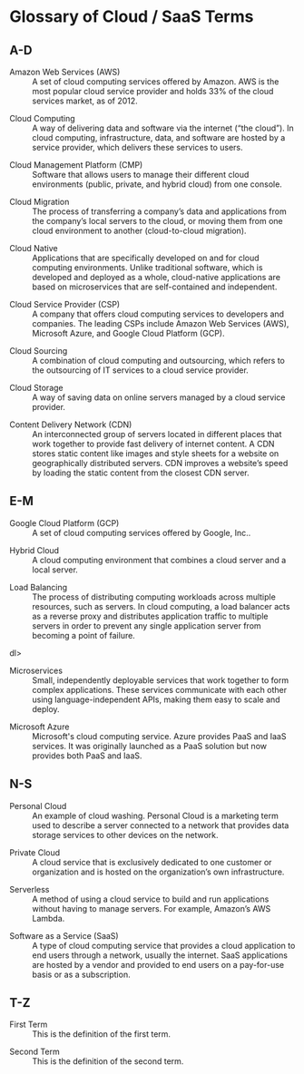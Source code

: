 # Glossary of Cloud / SaaS Terms

## A-D

<dl>
   <dt>Amazon Web Services (AWS)</dt>
   <dd>	A set of cloud computing services offered by Amazon. AWS is the most popular cloud service provider and holds 33% of the cloud services market, as of 2012.
	</dd>
</dl>

<dl>
   <dt>Cloud Computing</dt>
   <dd>	A way of delivering data and software via the internet (“the cloud”). In cloud computing, infrastructure, data, and software are hosted by a service provider, which delivers these services to users.
	</dd>
</dl>

<dl>
  <dt>Cloud Management Platform (CMP)</dt>
  <dd>Software that allows users to manage their different cloud environments (public, private, and hybrid cloud) from one console.</dd>
</dl>

<dl>
  <dt>Cloud Migration</dt>
  <dd>The process of transferring a company’s data and applications from the company’s local servers to the cloud, or moving them from one cloud environment to another (cloud-to-cloud migration).</dd>
</dl>

<dl>
  <dt>Cloud Native</dt>
  <dd>Applications that are specifically developed on and for cloud computing environments. Unlike traditional software, which is developed and deployed as a whole, cloud-native applications are based on microservices that are self-contained and independent.</dd>
</dl>

<dl>
  <dt>Cloud Service Provider (CSP)</dt>
  <dd>A company that offers cloud computing services to developers and companies. The leading CSPs include Amazon Web Services (AWS), Microsoft Azure, and Google Cloud Platform (GCP).</dd>
</dl>

<dl>
  <dt>Cloud Sourcing</dt>
  <dd>A combination of cloud computing and outsourcing, which refers to the outsourcing of IT services to a cloud service provider.</dd>
</dl>

<dl>
  <dt>Cloud Storage</dt>
  <dd>A way of saving data on online servers managed by a cloud service provider.</dd>
</dl>

<dl>
  <dt>Content Delivery Network (CDN)</dt>
  <dd>An interconnected group of servers located in different places that work together to provide fast delivery of internet content. A CDN stores static content like images and style sheets for a website on geographically distributed servers. CDN improves a website’s speed by loading the static content from the closest CDN server.
</dd>
</dl>

## E-M

<dl>
  <dt>Google Cloud Platform (GCP)</dt>
  <dd>A set of cloud computing services offered by Google, Inc..</dd>
</dl>

<dl>
  <dt>Hybrid Cloud</dt>
  <dd>A cloud computing environment that combines a cloud server and a local server.</dd>
</dl>

<dl>
  <dt>Load Balancing </dt>
  <dd>The process of distributing computing workloads across multiple resources, such as servers. In cloud computing, a load balancer acts as a reverse proxy and distributes application traffic to multiple servers in order to prevent any single application server from becoming a point of failure.</dd>
</dl>

dl>
  <dt>Microservices</dt>
  <dd>Small, independently deployable services that work together to form complex applications. These services communicate with each other using language-independent APIs, making them easy to scale and deploy.</dd>
</dl>

<dl>
  <dt>Microsoft Azure</dt>
  <dd>Microsoft's cloud computing service. Azure provides PaaS and IaaS services. It was originally launched as a PaaS solution but now provides both PaaS and IaaS.</dd>
</dl>

## N-S

<dl>
  <dt>Personal Cloud</dt>
  <dd>An example of cloud washing. Personal Cloud is a marketing term used to describe a server connected to a network that provides data storage services to other devices on the network.</dd>
</dl>

<dl>
  <dt>Private Cloud</dt>
  <dd>A cloud service that is exclusively dedicated to one customer or organization and is hosted on the organization’s own infrastructure.</dd>
</dl>

<dl>
  <dt>Serverless</dt>
  <dd>A method of using a cloud service to build and run applications without having to manage servers. For example, Amazon’s AWS Lambda.</dd>
</dl>

<dl>
  <dt>Software as a Service (SaaS)</dt>
  <dd>A type of cloud computing service that provides a cloud application to end users through a network, usually the internet. SaaS applications are hosted by a vendor and provided to end users on a pay-for-use basis or as a subscription.</dd>
</dl>

## T-Z
  <dt>First Term</dt>
  <dd>This is the definition of the first term.</dd>
</dl>

<dl>
  <dt>Second Term</dt>
  <dd>This is the definition of the second term.</dd>
</dl>
